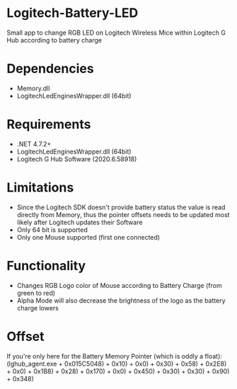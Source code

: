 # Logitech-Battery-LED
Small app to change RGB LED on Logitech Wireless Mice within Logitech G Hub according to battery charge

# Dependencies
- Memory.dll
- LogitechLedEnginesWrapper.dll (64bit)

# Requirements
- .NET 4.7.2+
- LogitechLedEnginesWrapper.dll (64bit)
- Logitech G Hub Software (2020.6.58918)

# Limitations
- Since the Logitech SDK doesn't provide battery status the value is read directly from Memory, thus the pointer offsets needs to be updated most likely after Logitech updates their Software
- Only 64 bit is supported
- Only one Mouse supported (first one connected)

# Functionality
- Changes RGB Logo color of Mouse according to Battery Charge (from green to red)
- Alpha Mode will also decrease the brightness of the logo as the battery charge lowers

# Offset
If you're only here for the Battery Memory Pointer (which is oddly a float):
(lghub_agent.exe + 0x015C5048) + 0x10) + 0x0) + 0x30) + 0x58) + 0x2E8) + 0x0) + 0x1B8) + 0x28) + 0x170) + 0x0) + 0x450) + 0x30) + 0x30) + 0x90) + 0x348)
